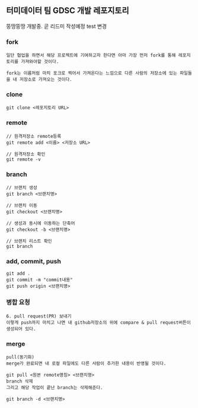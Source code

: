 ## 터미데이터 팀 GDSC 개발 레포지토리

뚱땅뚱땅 개발중. 곧 리드미 작성예정
test 변경
### fork

```
일단 협업을 하면서 해당 프로젝트에 기여하고자 한다면 아마 가장 먼저 fork를 통해 레포지토리를 가져와야할 것이다.

fork는 이름처럼 마치 포크로 찍어서 가져온다는 느낌으로 다른 사람의 저장소에 있는 파일들을 내 저장소로 가져오는 것이다.
```

### clone

```
git clone <레포지토리 URL>
```

### remote

```
// 원격저장소 remote등록
git remote add <이름> <저장소 URL>

// 원격저장소 확인
git remote -v
```

### branch
```
// 브랜치 생성
git branch <브랜치명>

// 브랜치 이동
git checkout <브랜치명>

// 생성과 동시에 이동하는 단축어
git checkout -b <브랜치명>
 
// 브랜치 리스트 확인
git branch
```

### add, commit, push
```
git add .
git commit -m "commit내용"
git push origin <브랜치명>
```

### 병합 요청
```
6. pull request(PR) 보내기
이렇게 push까지 마치고 나면 내 github저장소의 위에 compare & pull request버튼이 생성되어 있다.
```

### merge
```
pull(동기화)
merge가 완료되면 내 로컬 파일에도 다른 사람이 추가한 내용이 반영될 것이다.

git pull <원본 remote명칭> <브랜치명>
branch 삭제
그리고 해당 작업이 끝난 branch는 삭제해준다.

git branch -d <브랜치명>
```